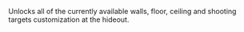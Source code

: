 Unlocks all of the currently available walls, floor, ceiling and shooting targets customization at the hideout.
